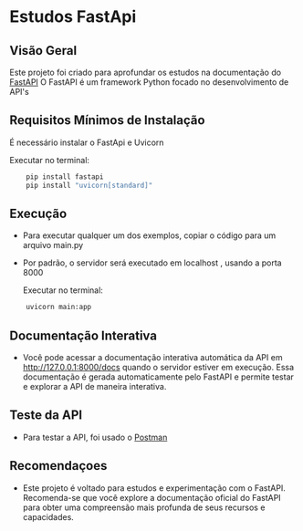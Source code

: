 # Estudos FastApi

## Visão Geral

Este projeto foi criado para aprofundar os estudos na documentação do [FastAPI](https://fastapi.tiangolo.com/)
O FastAPI é um framework Python focado no desenvolvimento de API's

## Requisitos Mínimos de Instalação
É necessário instalar o FastApi e Uvicorn

  Executar no terminal:
```bash
    pip install fastapi
    pip install "uvicorn[standard]"
``` 

## Execução

* Para executar qualquer um dos exemplos, copiar o código para um arquivo main.py 
* Por padrão, o servidor será executado em localhost , usando a porta 8000 

  Executar no terminal:
```bash
    uvicorn main:app
``` 
    
 ## Documentação Interativa
 
* Você pode acessar a documentação interativa automática da API em http://127.0.0.1:8000/docs quando o servidor estiver em execução. Essa documentação é gerada automaticamente pelo FastAPI e permite testar e explorar a API de maneira interativa.

 ## Teste da API
 * Para testar a API, foi usado o [Postman](https://www.postman.com/)

## Recomendaçoes

* Este projeto é voltado para estudos e experimentação com o FastAPI. Recomenda-se que você explore a documentação oficial do FastAPI para obter uma compreensão mais profunda de seus recursos e capacidades.


